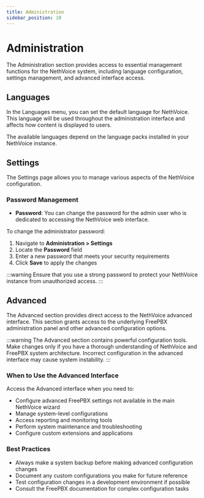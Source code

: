 ```yaml
---
title: Administration
sidebar_position: 10
---
```


# Administration

The Administration section provides access to essential management functions for the NethVoice system, including language configuration, settings management, and advanced interface access.

## Languages

In the Languages menu, you can set the default language for NethVoice. This language will be used throughout the administration interface and affects how content is displayed to users.

The available languages depend on the language packs installed in your NethVoice instance.

## Settings

The Settings page allows you to manage various aspects of the NethVoice configuration.

### Password Management

- **Password**: You can change the password for the admin user who is dedicated to accessing the NethVoice web interface.

To change the administrator password:

1. Navigate to **Administration > Settings**
2. Locate the **Password** field
3. Enter a new password that meets your security requirements
4. Click **Save** to apply the changes

:::warning
Ensure that you use a strong password to protect your NethVoice instance from unauthorized access.
:::

## Advanced

The Advanced section provides direct access to the NethVoice advanced interface. This section grants access to the underlying FreePBX administration panel and other advanced configuration options.

:::warning
The Advanced section contains powerful configuration tools. Make changes only if you have a thorough understanding of NethVoice and FreePBX system architecture. Incorrect configuration in the advanced interface may cause system instability.
:::

### When to Use the Advanced Interface

Access the Advanced interface when you need to:

- Configure advanced FreePBX settings not available in the main NethVoice wizard
- Manage system-level configurations
- Access reporting and monitoring tools
- Perform system maintenance and troubleshooting
- Configure custom extensions and applications

### Best Practices

- Always make a system backup before making advanced configuration changes
- Document any custom configurations you make for future reference
- Test configuration changes in a development environment if possible
- Consult the FreePBX documentation for complex configuration tasks
